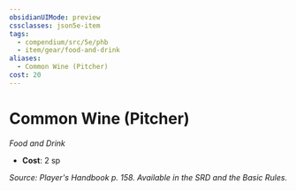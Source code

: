 ```yaml
---
obsidianUIMode: preview
cssclasses: json5e-item
tags:
  - compendium/src/5e/phb
  - item/gear/food-and-drink
aliases:
  - Common Wine (Pitcher)
cost: 20
---
```

# Common Wine (Pitcher)
*Food and Drink*  

- **Cost**: 2 sp

*Source: Player's Handbook p. 158. Available in the SRD and the Basic Rules.*
